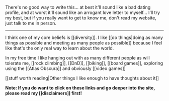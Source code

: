 There's no good way to write this... at best it'll sound like a bad dating profile, and at worst it'll sound like an arrogant love letter to myself... I'll try my best, but if you really want to get to know me, don't read my website, just talk to me in person.

------

I think one of my core beliefs is [[diversity]]. I like [[do things|doing as many things as possible and meeting as many people as possible]] because I feel like that's the only real way to learn about the world.

In my free time I like hanging out with as many different people as will tolerate me, [[rock climbing]], [[DnD]], [[biking]], [[board games]], exploring using the [[Atlas Obscura]] and obviously [[video games]]

[[stuff worth reading|Other things I like enough to have thoughts about it]]

**Note: If you do want to click on these links and go deeper into the site, please read my [[disclaimers]] first!**

